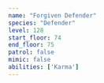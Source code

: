 ```yaml
---
name: "Forgiven Defender"
species: "Defender"
level: 128
start_floor: 74
end_floor: 75
patrol: false
mimic: false
abilities: ['Karma']
---
```


